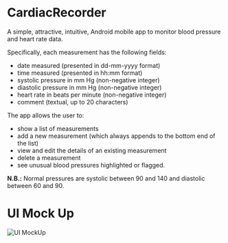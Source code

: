 # CardiacRecorder

A simple, attractive, intuitive, Android mobile app to monitor blood pressure and heart rate data.

Specifically, each measurement has the following fields: 
* date measured (presented in dd-mm-yyyy format) 
* time measured (presented in hh:mm format) 
* systolic pressure in mm Hg (non-negative integer) 
* diastolic pressure in mm Hg (non-negative integer) 
* heart rate in beats per minute (non-negative integer) 
* comment (textual, up to 20 characters)  

The app allows the user to: 
* show a list of measurements 
* add a new measurement (which always appends to the bottom end of the list) 
* view and edit the details of an existing measurement 
* delete a measurement 
* see unusual blood pressures highlighted or flagged. 

**N.B.:** Normal pressures are systolic between 90 and 140 and diastolic between 60 and 90.

# UI Mock Up

![UI MockUp](https://user-images.githubusercontent.com/61117657/181684787-128bfd0d-dfbe-4ffe-a3db-def77605ac34.PNG)
